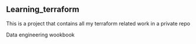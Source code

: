 ## Learning_terraform

This is a project that contains all my terraform related work in a private repo


Data engineering wookbook
